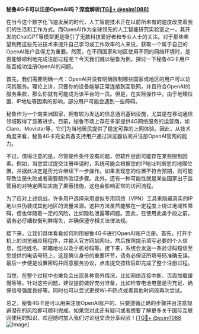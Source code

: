 **秘鲁4G卡可以注册OpenAI吗？深度解析[[TG💪+ @esim1088](https://t.me/s/esim1088)]**

在当今这个数字化飞速发展的时代，人工智能技术正在以前所未有的速度改变着我们的生活和工作方式。而OpenAI作为全球领先的人工智能研究实验室之一，其开发的ChatGPT等模型更是吸引了无数科技爱好者和专业人士的关注。对于那些希望利用这些先进技术来提升自己学习或工作效率的人来说，获取一个属于自己的OpenAI账户显得尤为重要。然而，在不同国家和地区使用不同的网络环境时，是否能够顺利地完成注册过程呢？今天我们就以秘鲁为例，探讨一下秘鲁4G卡用户能否成功注册OpenAI的问题。

首先，我们需要明确一点：OpenAI并没有明确限制哪些国家或地区的用户可以访问其服务。理论上讲，只要你的设备能够正常连接到互联网，并且符合OpenAI的服务条款，那么你就有可能成为该平台的一员。但是，在实际操作中，由于地理位置、IP地址等因素的影响，部分用户可能会遇到一些障碍。

秘鲁作为一个南美洲国家，拥有较为发达的信息通讯基础设施，尤其是在移动通信领域取得了显著进步。目前，秘鲁市场上存在多家提供4G网络服务的运营商，如Claro、Movistar等，它们为当地居民提供了稳定可靠的上网体验。因此，从技术角度来看，秘鲁4G卡完全具备支持用户通过浏览器访问并注册OpenAI官网的能力。

不过，值得注意的是，尽管硬件条件没有问题，但软件层面可能存在某些限制因素。例如，当您尝试提交注册申请时，系统可能会根据您的IP地址判断您的地理位置，并据此决定是否允许继续下一步操作。如果发现您的位置不符合预期，则可能导致注册失败或者需要额外验证步骤。此外，还有一种可能性就是某些国家出于监管目的对特定网站实施了屏蔽措施，这也会影响正常的访问流程。

为了应对上述挑战，许多用户选择采用虚拟专用网络（VPN）工具来隐藏真实的IP地址并伪装成其他地区的流量来源。这种方法虽然能够在一定程度上绕过地域性障碍，但也伴随着一定的风险，比如隐私泄露等问题。因此，在使用此类手段之前，请务必仔细权衡利弊得失，并确保遵守相关法律法规。

接下来，让我们具体看看如何利用秘鲁4G卡进行OpenAI账户注册。首先，打开手机上的浏览器应用程序，并输入官方网站网址。然后按照提示填写必要的个人信息，包括姓名、邮箱地址以及手机号码等。接下来，系统会发送一条验证码短信至您提供的电话号码上，这是确认身份的重要环节，请务必保证所填号码准确无误。最后一步便是设置密码并同意服务协议，点击提交按钮后即完成了整个注册过程。

当然，在整个过程中也难免会出现各种意外情况，比如网络连接中断、页面加载缓慢等等。针对这些问题，建议提前做好充分准备，比如检查电池电量是否充足、确保信号强度良好等。同时也可以尝试更换Wi-Fi热点或者其他时间段再次尝试。

总之，秘鲁4G卡是可以用来注册OpenAI账户的，只要遵循正确的步骤并且注意规避潜在的风险即可顺利完成。如果您对此还有疑问或者想要了解更多关于国际互联网使用的知识，欢迎随时加入我们讨论组交流分享经验！[[TG💪+ @esim1088](https://t.me/s/esim1088) ![Image](https://i.postimg.cc/4NQfJmqS/Snipaste-2025-05-13-00-14-12.png)]